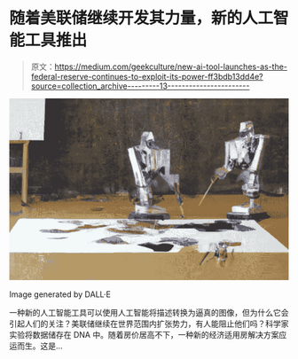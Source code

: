 # 随着美联储继续开发其力量，新的人工智能工具推出

> 原文：<https://medium.com/geekculture/new-ai-tool-launches-as-the-federal-reserve-continues-to-exploit-its-power-ff3bdb13dd4e?source=collection_archive---------13----------------------->

![](img/8f6a80e739bc339a5437c1e18610287c.png)

Image generated by DALL·E

一种新的人工智能工具可以使用人工智能将描述转换为逼真的图像，但为什么它会引起人们的关注？美联储继续在世界范围内扩张势力，有人能阻止他们吗？科学家实验将数据储存在 DNA 中。随着房价居高不下，一种新的经济适用房解决方案应运而生。这是…